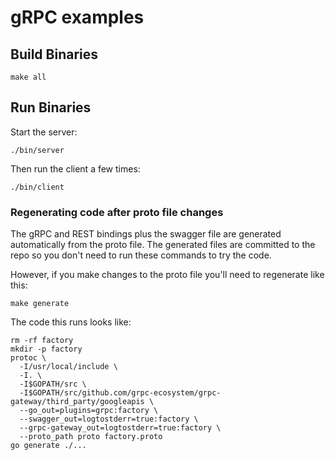 # gRPC examples

## Build Binaries

```
make all
```

## Run Binaries

Start the server:

```
./bin/server
```

Then run the client a few times:

```
./bin/client
```

### Regenerating code after proto file changes

The gRPC and REST bindings plus the swagger file are generated automatically from the proto file. The generated files are committed to the repo so you don't need to run these commands to try the code. 

However, if you make changes to the proto file you'll need to regenerate like this:

```
make generate
```

The code this runs looks like:

```
rm -rf factory
mkdir -p factory
protoc \
  -I/usr/local/include \
  -I. \
  -I$GOPATH/src \
  -I$GOPATH/src/github.com/grpc-ecosystem/grpc-gateway/third_party/googleapis \
  --go_out=plugins=grpc:factory \
  --swagger_out=logtostderr=true:factory \
  --grpc-gateway_out=logtostderr=true:factory \
  --proto_path proto factory.proto
go generate ./...
```
